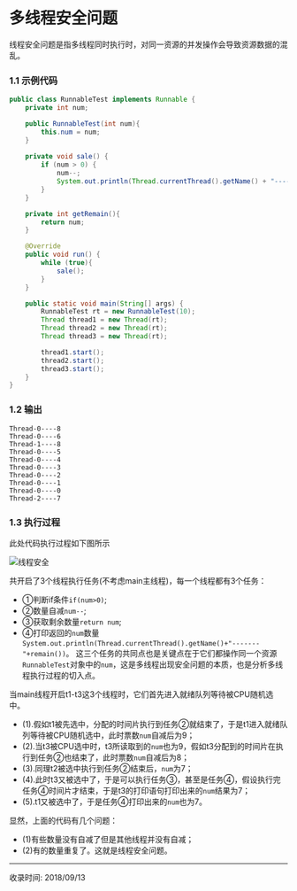 # 多线程安全问题

线程安全问题是指多线程同时执行时，对同一资源的并发操作会导致资源数据的混乱。

### 1.1 示例代码
```java
public class RunnableTest implements Runnable {
    private int num;

    public RunnableTest(int num){
        this.num = num;
    }
    
    private void sale() {
        if (num > 0) {
            num--;
            System.out.println(Thread.currentThread().getName() + "----" + getRemain());
        }
    }

    private int getRemain(){
        return num;
    }

    @Override
    public void run() {
        while (true){
            sale();
        }
    }

    public static void main(String[] args) {
        RunnableTest rt = new RunnableTest(10);
        Thread thread1 = new Thread(rt);
        Thread thread2 = new Thread(rt);
        Thread thread3 = new Thread(rt);

        thread1.start();
        thread2.start();
        thread3.start();
    }
}
```

### 1.2 输出
```
Thread-0----8
Thread-0----6
Thread-1----8
Thread-0----5
Thread-0----4
Thread-0----3
Thread-0----2
Thread-0----1
Thread-0----0
Thread-2----7
```
### 1.3 执行过程

此处代码执行过程如下图所示

![线程安全](http://file.uzykj.com/thread_security.png)

共开启了3个线程执行任务(不考虑main主线程)，每一个线程都有3个任务：

+ ①判断if条件`if(num>0)`;
+ ②数量自减`num--`;
+ ③获取剩余数量`return num`;
+ ④打印返回的`num`数量`System.out.println(Thread.currentThread().getName()+"-------"+remain())`。
这三个任务的共同点也是关键点在于它们都操作同一个资源`RunnableTest`对象中的`num`，这是多线程出现安全问题的本质，也是分析多线程执行过程的切入点。

当main线程开启t1-t3这3个线程时，它们首先进入就绪队列等待被CPU随机选中。
+ (1).假如t1被先选中，分配的时间片执行到任务②就结束了，于是t1进入就绪队列等待被CPU随机选中，此时票数`num`自减后为9；
+ (2).当t3被CPU选中时，t3所读取到的`num`也为9，假如t3分配到的时间片在执行到任务②也结束了，此时票数`num`自减后为8；
+ (3).同理t2被选中执行到任务②结束后，`num`为7；
+ (4).此时t3又被选中了，于是可以执行任务③，甚至是任务④，假设执行完任务④时间片才结束，于是t3的打印语句打印出来的`num`结果为7；
+ (5).t1又被选中了，于是任务④打印出来的`num`也为7。

显然，上面的代码有几个问题：
+ (1)有些数量没有自减了但是其他线程并没有自减；
+ (2)有的数量重复了。这就是线程安全问题。


---
收录时间: 2018/09/13

<Vssue :title="$title" />